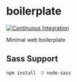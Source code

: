 # boilerplate

[![Continuous Integration](https://github.com/sabertazimi/boilerplate/actions/workflows/ci.yml/badge.svg)](https://github.com/sabertazimi/boilerplate/actions/workflows/ci.yml)

Minimal web boilerplate

## Sass Support

```bash
npm install -D node-sass
```
